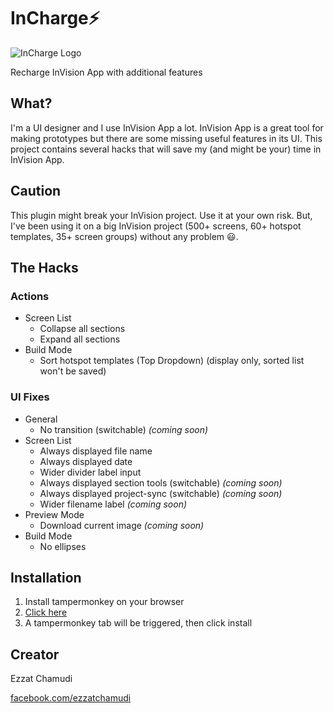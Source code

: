 # InCharge⚡️

![InCharge Logo](https://ezhmd.github.io/incharge/logo/logo-incharge.svg)

Recharge InVision App with additional features

## What?

I'm a UI designer and I use InVision App a lot. InVision App is a great tool for making prototypes but there are some missing useful features in its UI. This project contains several hacks that will save my (and might be your) time in InVision App.

## Caution

This plugin might break your InVision project. Use it at your own risk. But, I've been using it on a big InVision project (500+ screens, 60+ hotspot templates, 35+ screen groups) without any problem 😃.

## The Hacks

### Actions

- Screen List
    - Collapse all sections
    - Expand all sections
- Build Mode
    - Sort hotspot templates (Top Dropdown) (display only, sorted list won't be saved)

### UI Fixes

- General
    - No transition (switchable) _(coming soon)_
- Screen List
    - Always displayed file name
    - Always displayed date
    - Wider divider label input 
    - Always displayed section tools (switchable) _(coming soon)_
    - Always displayed project-sync (switchable) _(coming soon)_
    - Wider filename label _(coming soon)_
- Preview Mode
    - Download current image _(coming soon)_
- Build Mode
    - No ellipses

## Installation

1. Install tampermonkey on your browser
2. [Click here](https://github.com/ezhmd/incharge/raw/master/dist/incharge.user.js)
3. A tampermonkey tab will be triggered, then click install

## Creator

Ezzat Chamudi

[facebook.com/ezzatchamudi](https://facebook.com/ezzatchamudi)
